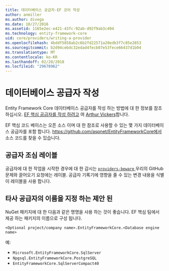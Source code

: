 ```yaml
---
title: 데이터베이스 공급자-EF 코어 작성
author: anmiller
ms.author: divega
ms.date: 10/27/2016
ms.assetid: 1165e2ec-e421-43fc-92ab-d92f9ab3c494
ms.technology: entity-framework-core
uid: core/providers/writing-a-provider
ms.openlocfilehash: 4bddf5858ab2c6b2fd22571a20edb3f7c85e2853
ms.sourcegitcommit: b2d94cebdc32edad4fecb07e53fece66437d1b04
ms.translationtype: MT
ms.contentlocale: ko-KR
ms.lasthandoff: 02/28/2018
ms.locfileid: "29678962"
---
```

# <a name="writing-a-database-provider"></a>데이터베이스 공급자 작성

Entity Framework Core 데이터베이스 공급자를 작성 하는 방법에 대 한 정보를 참조 하십시오. [EF 핵심 공급자를 작성 하려고](https://blog.oneunicorn.com/2016/11/11/so-you-want-to-write-an-ef-core-provider/) 여 [Arthur Vickers](https://github.com/ajcvickers)합니다.

EF 핵심 코드 베이스는 오픈 소스 이며 대 한 참조로 사용할 수 있는 몇 가지 데이터베이스 공급자를 포함 합니다. https://github.com/aspnet/EntityFrameworkCore에서 소스 코드를 찾을 수 있습니다.

## <a name="the-providers-beware-label"></a>공급자 조심 레이블

공급자에 대 한 작업을 시작한 경우에 대 한 감시는 [ `providers-beware` ](https://github.com/aspnet/EntityFrameworkCore/labels/providers-beware) 우리의 GitHub 문제와 끌어오기 요청에는 레이블. 공급자 기록기에 영향을 줄 수 있는 변경 내용을 식별이 레이블을 사용 합니다.

## <a name="suggested-naming-of-third-party-providers"></a>타사 공급자의 이름을 지정 하는 제안 된

NuGet 패키지에 대 한 다음과 같은 명명을 사용 하는 것이 좋습니다. EF 핵심 팀에서 제공 하는 패키지의 이름으로 구성 됩니다.

`<Optional project/company name>.EntityFrameworkCore.<Database engine name>`

예:
* `Microsoft.EntityFrameworkCore.SqlServer`
* `Npgsql.EntityFrameworkCore.PostgreSQL`
* `EntityFrameworkCore.SqlServerCompact40`
